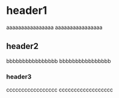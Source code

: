 # header1
 aaaaaaaaaaaaaaaa
 aaaaaaaaaaaaaaaa
## header2
bbbbbbbbbbbbbbbb
bbbbbbbbbbbbbbbb
### header3
ccccccccccccccccc
cccccccccccccccccc
